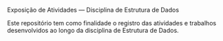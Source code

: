 Exposição de Atividades — Disciplina de Estrutura de Dados

Este repositório tem como finalidade o registro das atividades e trabalhos desenvolvidos ao longo da disciplina de Estrutura de Dados.
